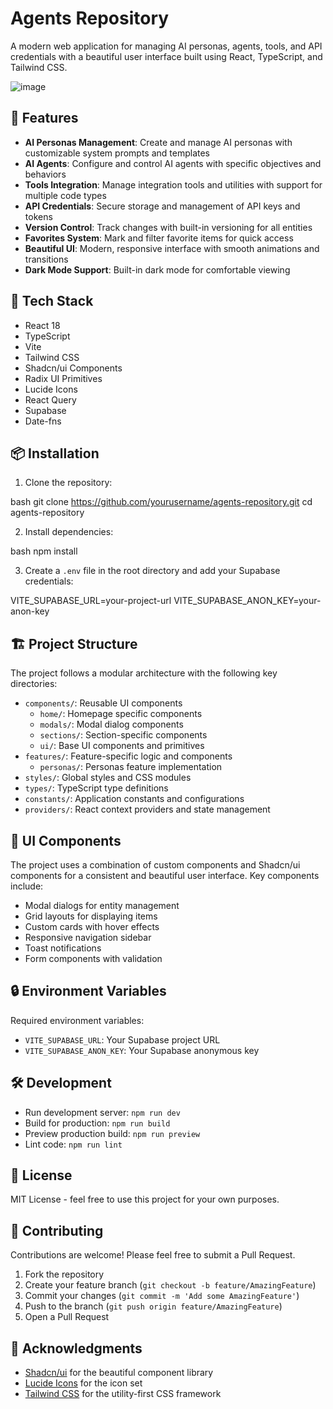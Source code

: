 # Agents Repository

A modern web application for managing AI personas, agents, tools, and API credentials with a beautiful user interface built using React, TypeScript, and Tailwind CSS.

![image](https://github.com/user-attachments/assets/b34c2f1f-933e-4ced-86b5-18348ae3a073)


## 🌟 Features

- **AI Personas Management**: Create and manage AI personas with customizable system prompts and templates
- **AI Agents**: Configure and control AI agents with specific objectives and behaviors
- **Tools Integration**: Manage integration tools and utilities with support for multiple code types
- **API Credentials**: Secure storage and management of API keys and tokens
- **Version Control**: Track changes with built-in versioning for all entities
- **Favorites System**: Mark and filter favorite items for quick access
- **Beautiful UI**: Modern, responsive interface with smooth animations and transitions
- **Dark Mode Support**: Built-in dark mode for comfortable viewing

## 🚀 Tech Stack

- React 18
- TypeScript
- Vite
- Tailwind CSS
- Shadcn/ui Components
- Radix UI Primitives
- Lucide Icons
- React Query
- Supabase
- Date-fns

## 📦 Installation

1. Clone the repository:

bash
git clone https://github.com/yourusername/agents-repository.git
cd agents-repository

2. Install dependencies:

bash
npm install


3. Create a `.env` file in the root directory and add your Supabase credentials:

VITE_SUPABASE_URL=your-project-url
VITE_SUPABASE_ANON_KEY=your-anon-key


## 🏗️ Project Structure
The project follows a modular architecture with the following key directories:

- `components/`: Reusable UI components
  - `home/`: Homepage specific components
  - `modals/`: Modal dialog components
  - `sections/`: Section-specific components
  - `ui/`: Base UI components and primitives
- `features/`: Feature-specific logic and components
  - `personas/`: Personas feature implementation
- `styles/`: Global styles and CSS modules
- `types/`: TypeScript type definitions
- `constants/`: Application constants and configurations
- `providers/`: React context providers and state management


## 🎨 UI Components

The project uses a combination of custom components and Shadcn/ui components for a consistent and beautiful user interface. Key components include:

- Modal dialogs for entity management
- Grid layouts for displaying items
- Custom cards with hover effects
- Responsive navigation sidebar
- Toast notifications
- Form components with validation

## 🔒 Environment Variables

Required environment variables:

- `VITE_SUPABASE_URL`: Your Supabase project URL
- `VITE_SUPABASE_ANON_KEY`: Your Supabase anonymous key

## 🛠️ Development

- Run development server: `npm run dev`
- Build for production: `npm run build`
- Preview production build: `npm run preview`
- Lint code: `npm run lint`

## 📝 License

MIT License - feel free to use this project for your own purposes.

## 🤝 Contributing

Contributions are welcome! Please feel free to submit a Pull Request.

1. Fork the repository
2. Create your feature branch (`git checkout -b feature/AmazingFeature`)
3. Commit your changes (`git commit -m 'Add some AmazingFeature'`)
4. Push to the branch (`git push origin feature/AmazingFeature`)
5. Open a Pull Request

## 🙏 Acknowledgments

- [Shadcn/ui](https://ui.shadcn.com/) for the beautiful component library
- [Lucide Icons](https://lucide.dev/) for the icon set
- [Tailwind CSS](https://tailwindcss.com/) for the utility-first CSS framework


